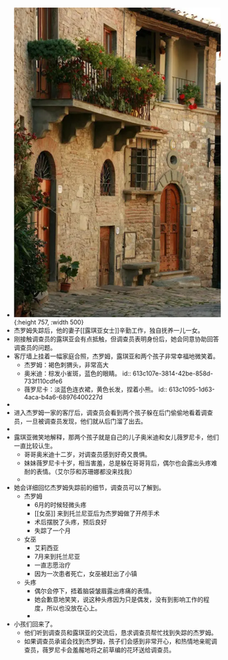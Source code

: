 - ![image.png](../assets/image_1631323499519_0.png){:height 757, :width 500}
- 杰罗姆失踪后，他的妻子[[露琪亚女士]]辛勤工作，独自抚养一儿一女。
- 刚接触调查员的露琪亚会有点抵触，但调查员表明身份后，她会同意协助回答调查员的问题。
- 客厅墙上挂着一幅家庭合照，杰罗姆，露琪亚和两个孩子非常幸福地微笑着。
	- 杰罗姆：褐色刺猬头，非常高大
	- 奥米迪：棕发小雀斑，蓝色的眼睛。
	  id:: 613c107e-3814-42be-858d-733f110cdfe6
	- 薇罗尼卡：淡蓝色连衣裙，黄色长发，捏着小熊。
	  id:: 613c1095-1d63-4aca-b4a6-68976400227d
-
- 进入杰罗姆一家的客厅后，调查员会看到两个孩子躲在后门偷偷地看着调查员，一旦被调查员发现，他们就从后门溜了出去。
-
- 露琪亚微笑地解释，那两个孩子就是自己的儿子奥米迪和女儿薇罗尼卡，他们一直比较认生。
	- 哥哥奥米迪十二岁，对调查员感到好奇又畏惧。
	- 妹妹薇罗尼卡十岁，相当害羞，总是躲在哥哥背后，偶尔也会露出头疼难耐的表情。（艾尔莎和苏珊娜都没来找我）
	-
- 她会详细回忆杰罗姆失踪前的细节，调查员可以了解到。
	- 杰罗姆
		- 6月的时候轻微头疼
		- [[女巫]] 来到托兰尼亚后为杰罗姆做了开颅手术
		- 术后摆脱了头疼，预后良好
		- 失踪了一个月
	- 女巫
		- 艾莉西亚
		- 7月来到托兰尼亚
		- 一直志愿治疗
		- 因为一次患者死亡，女巫被赶出了小镇
	- 头疼
		- 偶尔会停下，捂着脑袋皱眉露出疼痛的表情。
		- 她会歉意地笑笑，说这种头疼因为只是偶发，没有到影响工作的程度，所以也没放在心上。
		-
- 小孩们回来了。
	- 他们听到调查员和露琪亚的交流后，恳求调查员帮忙找到失踪的杰罗姆。
	- 如果调查员承诺会找到杰罗姆，孩子们会感到非常开心，和热情地亲昵调查员，薇罗尼卡会羞赧地将之前草编的花环送给调查员。